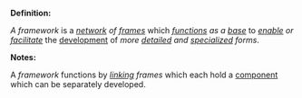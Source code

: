 **Definition:** 

*A framework* is a *[network](https://github.com/gcassel/Modular-Organization-Terminology/blob/master/terms/network.md) of [frames](https://github.com/gcassel/Modular-Organization-Terminology/blob/master/terms/frame.md)* which *[functions](https://github.com/gcassel/Modular-Organization-Terminology/blob/master/terms/function.md) as a [base](https://github.com/gcassel/Modular-Organization-Terminology/blob/master/terms/base.md)* to *[enable](https://github.com/gcassel/Modular-Organization-Terminology/blob/master/terms/enable.md) or [facilitate](https://github.com/gcassel/Modular-Organization-Terminology/blob/master/terms/facilitate.md)* the [development](https://github.com/gcassel/Modular-Organization-Terminology/blob/master/terms/develop.md) of *more [detailed](https://github.com/gcassel/Modular-Organization-Terminology/blob/master/terms/detail.md) and [specialized](https://github.com/gcassel/Modular-Organization-Terminology/blob/master/terms/specialize.md) forms*.

**Notes:** 

A *framework* functions by *[linking](https://github.com/gcassel/Modular-Organization-Terminology/blob/master/terms/link.md) frames* which each hold a [component](https://github.com/gcassel/Modular-Organization-Terminology/blob/master/terms/component.md) which can be separately developed.
